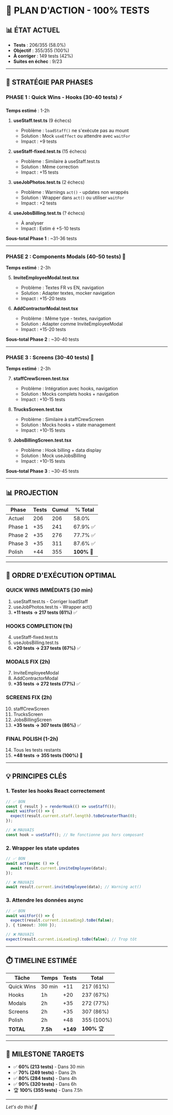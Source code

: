 # 🎯 PLAN D'ACTION - 100% TESTS

## 📊 ÉTAT ACTUEL
- **Tests** : 206/355 (58.0%)
- **Objectif** : 355/355 (100%)
- **À corriger** : 149 tests (42%)
- **Suites en échec** : 9/23

---

## 🎯 STRATÉGIE PAR PHASES

### **PHASE 1 : Quick Wins - Hooks (30-40 tests)** ⚡
**Temps estimé** : 1-2h

1. **useStaff.test.ts** (9 échecs)
   - Problème : `loadStaff()` ne s'exécute pas au mount
   - Solution : Mock `useEffect` ou attendre avec `waitFor`
   - Impact : +9 tests

2. **useStaff-fixed.test.ts** (15 échecs)
   - Problème : Similaire à useStaff.test.ts
   - Solution : Même correction
   - Impact : +15 tests

3. **useJobPhotos.test.ts** (2 échecs)
   - Problème : Warnings `act()` - updates non wrappés
   - Solution : Wrapper dans `act()` ou utiliser `waitFor`
   - Impact : +2 tests

4. **useJobsBilling.test.ts** (? échecs)
   - À analyser
   - Impact : Estim é +5-10 tests

**Sous-total Phase 1** : ~31-36 tests

---

### **PHASE 2 : Components Modals (40-50 tests)** 🎨
**Temps estimé** : 2-3h

5. **InviteEmployeeModal.test.tsx**
   - Problème : Textes FR vs EN, navigation
   - Solution : Adapter textes, mocker navigation
   - Impact : +15-20 tests

6. **AddContractorModal.test.tsx**
   - Problème : Même type - textes, navigation
   - Solution : Adapter comme InviteEmployeeModal
   - Impact : +15-20 tests

**Sous-total Phase 2** : ~30-40 tests

---

### **PHASE 3 : Screens (30-40 tests)** 📱
**Temps estimé** : 2-3h

7. **staffCrewScreen.test.tsx**
   - Problème : Intégration avec hooks, navigation
   - Solution : Mocks complets hooks + navigation
   - Impact : +10-15 tests

8. **TrucksScreen.test.tsx**
   - Problème : Similaire à staffCrewScreen
   - Solution : Mocks hooks + state management
   - Impact : +10-15 tests

9. **JobsBillingScreen.test.tsx**
   - Problème : Hook billing + data display
   - Solution : Mock useJobsBilling
   - Impact : +10-15 tests

**Sous-total Phase 3** : ~30-45 tests

---

## 📊 PROJECTION

| Phase | Tests | Cumul | % Total |
|-------|-------|-------|---------|
| Actuel | 206 | 206 | 58.0% |
| Phase 1 | +35 | 241 | 67.9% ✅ |
| Phase 2 | +35 | 276 | 77.7% ✅ |
| Phase 3 | +35 | 311 | 87.6% ✅ |
| Polish | +44 | 355 | **100%** 🎉 |

---

## 🚀 ORDRE D'EXÉCUTION OPTIMAL

### **QUICK WINS IMMÉDIATS** (30 min)
1. useStaff.test.ts - Corriger loadStaff
2. useJobPhotos.test.ts - Wrapper act()
3. **+11 tests → 217 tests (61%)** ✅

### **HOOKS COMPLETION** (1h)
4. useStaff-fixed.test.ts
5. useJobsBilling.test.ts
6. **+20 tests → 237 tests (67%)** ✅

### **MODALS FIX** (2h)
7. InviteEmployeeModal
8. AddContractorModal
9. **+35 tests → 272 tests (77%)** ✅

### **SCREENS FIX** (2h)
10. staffCrewScreen
11. TrucksScreen
12. JobsBillingScreen
13. **+35 tests → 307 tests (86%)** ✅

### **FINAL POLISH** (1-2h)
14. Tous les tests restants
15. **+48 tests → 355 tests (100%)** 🎉

---

## 💡 PRINCIPES CLÉS

### **1. Tester les hooks React correctement**
```typescript
// ✅ BON
const { result } = renderHook(() => useStaff());
await waitFor(() => {
  expect(result.current.staff.length).toBeGreaterThan(0);
});

// ❌ MAUVAIS
const hook = useStaff(); // Ne fonctionne pas hors composant
```

### **2. Wrapper les state updates**
```typescript
// ✅ BON
await act(async () => {
  await result.current.inviteEmployee(data);
});

// ❌ MAUVAIS
await result.current.inviteEmployee(data); // Warning act()
```

### **3. Attendre les données async**
```typescript
// ✅ BON
await waitFor(() => {
  expect(result.current.isLoading).toBe(false);
}, { timeout: 3000 });

// ❌ MAUVAIS
expect(result.current.isLoading).toBe(false); // Trop tôt
```

---

## ⏱️ TIMELINE ESTIMÉE

| Tâche | Temps | Tests | Total |
|-------|-------|-------|-------|
| Quick Wins | 30 min | +11 | 217 (61%) |
| Hooks | 1h | +20 | 237 (67%) |
| Modals | 2h | +35 | 272 (77%) |
| Screens | 2h | +35 | 307 (86%) |
| Polish | 2h | +48 | 355 (100%) |
| **TOTAL** | **7.5h** | **+149** | **100%** 🏆 |

---

## 🎯 MILESTONE TARGETS

- ✅ **60% (213 tests)** - Dans 30 min
- ✅ **70% (249 tests)** - Dans 2h
- ✅ **80% (284 tests)** - Dans 4h
- ✅ **90% (320 tests)** - Dans 6h
- 🏆 **100% (355 tests)** - Dans 7.5h

---

*Let's do this! 🚀*
